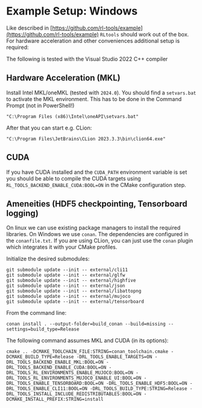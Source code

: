 # Example Setup: Windows


Like described in [https://github.com/rl-tools/example](https://github.com/rl-tools/example) `RLtools` should work out of the box. For hardware acceleration and other conveniences additional setup is required:

The following is tested with the Visual Studio 2022 C++ compiler

## Hardware Acceleration (MKL)
Install Intel MKL/oneMKL (tested with `2024.0`). You should find a `setvars.bat` to activate the MKL environment. This has to be done in the Command Prompt (not in PowerShell!)
```
"C:\Program Files (x86)\Intel\oneAPI\setvars.bat"
```

After that you can start e.g. CLion:
```
"C:\Program Files\JetBrains\CLion 2023.3.3\bin\clion64.exe"
```

## CUDA
If you have CUDA installed and the `CUDA_PATH` environment variable is set you should be able to compile the CUDA targets using `RL_TOOLS_BACKEND_ENABLE_CUDA:BOOL=ON` in the CMake configuration step.

## Ameneities (HDF5 checkpointing, Tensorboard logging)
On linux we can use existing package managers to install the required libraries. On Windows we use `conan`. The dependencies are configured in the `conanfile.txt`.
If you are using CLion, you can just use the `conan` plugin which integrates it with your CMake profiles.

Initialize the desired submodules:
```
git submodule update --init -- external/cli11
git submodule update --init -- external/glfw
git submodule update --init -- external/highfive
git submodule update --init -- external/json
git submodule update --init -- external/libattopng
git submodule update --init -- external/mujoco
git submodule update --init -- external/tensorboard
```

From the command line:
```
conan install . --output-folder=build_conan --build=missing --settings=build_type=Release
```
The following command assumes MKL and CUDA (in its options):
```
cmake .. -DCMAKE_TOOLCHAIN_FILE:STRING=conan_toolchain.cmake -DCMAKE_BUILD_TYPE=Release -DRL_TOOLS_ENABLE_TARGETS=ON -DRL_TOOLS_BACKEND_ENABLE_MKL:BOOL=ON -DRL_TOOLS_BACKEND_ENABLE_CUDA:BOOL=ON -DRL_TOOLS_RL_ENVIRONMENTS_ENABLE_MUJOCO:BOOL=ON -DRL_TOOLS_RL_ENVIRONMENTS_MUJOCO_ENABLE_UI:BOOL=ON -DRL_TOOLS_ENABLE_TENSORBOARD:BOOL=ON -DRL_TOOLS_ENABLE_HDF5:BOOL=ON -DRL_TOOLS_ENABLE_CLI11:BOOL=ON -DRL_TOOLS_BUILD_TYPE:STRING=Release -DRL_TOOLS_INSTALL_INCLUDE_REDISTRIBUTABLES:BOOL=ON -DCMAKE_INSTALL_PREFIX:STRING=install
```